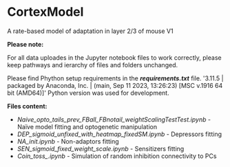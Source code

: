 # CortexModel
A rate-based model of adaptation in layer 2/3 of mouse V1

<b>Please note:</b>
<p>For all data uploades in the Jupyter notebook files to work correctly, please keep pathways and ierarchy of files and folders unchanged.</p>
<p>Please find Phython setup requirements in the <i><b>requirements.txt</b></i> file. '3.11.5 | packaged by Anaconda, Inc. | (main, Sep 11 2023, 13:26:23) [MSC v.1916 64 bit (AMD64)]' Python version was used for development.</p>
<p></p>
<p><b>Files content:</b></p>
<ul>
  <li><i>Naive_opto_tails_prev_FBall_FBnotail_weightScalingTestTest.ipynb</i> - Naїve model fitting and optogenetic manipulation</li>
  <li><i>DEP_sigmoid_unfixed_with_heatmap_fixedSM.ipynb</i> - Depressors fitting</li>
  <li><i>NA_init.ipynb</i> - Non-adaptors fitting</li>
  <li><i>SEN_sigmoid_fixed_weight_scale.ipynb</i> - Sensitizers fitting</li>
  <li><i>Coin_toss_.ipynb</i> - Simulation of random inhibition connectivity to PCs</li>
</ul>
